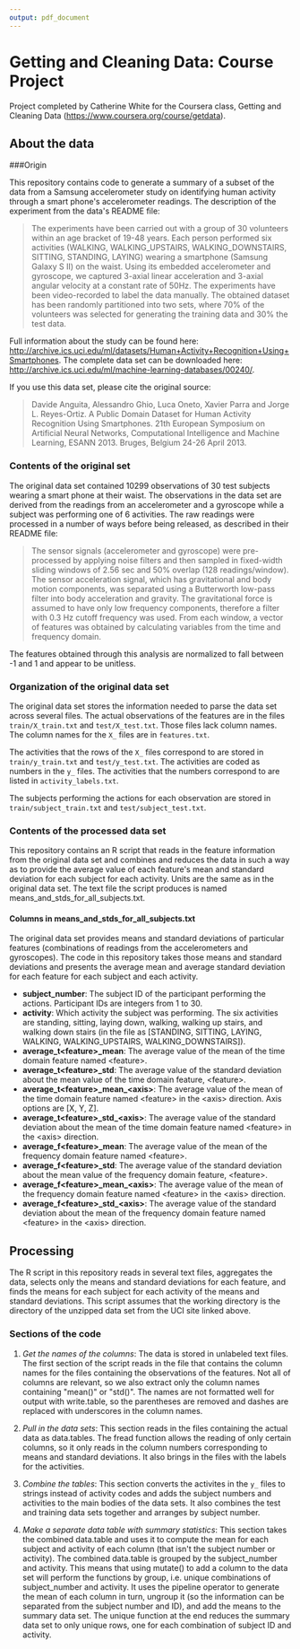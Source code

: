 ```yaml
---
output: pdf_document
---
```

# Getting and Cleaning Data: Course Project
Project completed by Catherine White for the Coursera class, Getting and Cleaning Data (https://www.coursera.org/course/getdata).

## About the data

###Origin

This repository contains code to generate a summary of a subset of the data from a Samsung accelerometer study on identifying human activity through a smart phone's accelerometer readings.  The description of the experiment from the data's README file:

> The experiments have been carried out with a group of 30 volunteers within an age bracket of 19-48 years. Each person performed six activities (WALKING, WALKING\_UPSTAIRS, WALKING\_DOWNSTAIRS, SITTING, STANDING, LAYING) wearing a smartphone (Samsung Galaxy S II) on the waist. Using its embedded accelerometer and gyroscope, we captured 3-axial linear acceleration and 3-axial angular velocity at a constant rate of 50Hz. The experiments have been video-recorded to label the data manually. The obtained dataset has been randomly partitioned into two sets, where 70% of the volunteers was selected for generating the training data and 30% the test data. 

Full information about the study can be found here: http://archive.ics.uci.edu/ml/datasets/Human+Activity+Recognition+Using+Smartphones.  The complete data set can be downloaded here: http://archive.ics.uci.edu/ml/machine-learning-databases/00240/. 

If you use this data set, please cite the original source:

> Davide Anguita, Alessandro Ghio, Luca Oneto, Xavier Parra and Jorge L. Reyes-Ortiz. A Public Domain Dataset for Human Activity Recognition Using Smartphones. 21th European Symposium on Artificial Neural Networks, Computational Intelligence and Machine Learning, ESANN 2013. Bruges, Belgium 24-26 April 2013.

### Contents of the original set

The original data set contained 10299 observations of 30 test subjects wearing a smart phone at their waist.  The observations in the data set are derived from the readings from an accelerometer and a gyroscope while a subject was performing one of 6 activities.  The raw readings were processed in a number of ways before being released, as described in their README file:

> The sensor signals (accelerometer and gyroscope) were pre-processed by applying noise filters and then sampled in fixed-width sliding windows of 2.56 sec and 50% overlap (128 readings/window). The sensor acceleration signal, which has gravitational and body motion components, was separated using a Butterworth low-pass filter into body acceleration and gravity. The gravitational force is assumed to have only low frequency components, therefore a filter with 0.3 Hz cutoff frequency was used. From each window, a vector of features was obtained by calculating variables from the time and frequency domain.

The features obtained through this analysis are normalized to fall between -1 and 1 and appear to be unitless.

### Organization of the original data set

The original data set stores the information needed to parse the data set across several files.  The actual observations of the features are in the files `train/X_train.txt` and `test/X_test.txt`.  Those files lack column names.  The column names for the `X_` files are in `features.txt`.  

The activities that the rows of the `X_` files correspond to are stored in `train/y_train.txt` and `test/y_test.txt`.  The activities are coded as numbers in the `y_` files.  The activities that the numbers correspond to are listed in `activity_labels.txt`.

The subjects performing the actions for each observation are stored in `train/subject_train.txt` and `test/subject_test.txt`.

### Contents of the processed data set

This repository contains an R script that reads in the feature information from the original data set and combines and reduces the data in such a way as to provide the average value of each feature's mean and standard deviation for each subject for each activity.  Units are the same as in the original data set.  The text file the script produces is named means\_and\_stds\_for\_all\_subjects.txt.

#### Columns in means\_and\_stds\_for\_all\_subjects.txt

The original data set provides means and standard deviations of particular features (combinations of readings from the accelerometers and gyroscopes).  The code in this repository takes those means and standard deviations and presents the average mean and average standard deviation for each feature for each subject and each activity.

- **subject\_number**: The subject ID of the participant performing the actions.  Participant IDs are integers from 1 to 30.
- **activity**: Which activity the subject was performing.  The six activities are standing, sitting, laying down, walking, walking up stairs, and walking down stairs (in the file as [STANDING, SITTING, LAYING, WALKING, WALKING\_UPSTAIRS, WALKING\_DOWNSTAIRS]).
- **average\_t\<feature\>\_mean**: The average value of the mean of the time domain feature named \<feature\>.
- **average\_t\<feature\>\_std**: The average value of the standard deviation about the mean value of the time domain feature, \<feature\>.
- **average\_t\<feature\>\_mean\_\<axis\>**: The average value of the mean of the time domain feature named \<feature\> in the \<axis\> direction.  Axis options are [X, Y, Z].
- **average\_t\<feature\>\_std\_\<axis\>**: The average value of the standard deviation about the mean of the time domain feature named \<feature\> in the \<axis\> direction.
- **average\_f\<feature\>\_mean**: The average value of the mean of the frequency domain feature named \<feature\>.
- **average\_f\<feature\>\_std**: The average value of the standard deviation about the mean value of the frequency domain feature, \<feature\>.
- **average\_f\<feature\>\_mean\_\<axis\>**: The average value of the mean of the frequency domain feature named \<feature\> in the \<axis\> direction.
- **average\_f\<feature\>\_std\_\<axis\>**: The average value of the standard deviation about the mean of the frequency domain feature named \<feature\> in the \<axis\> direction.

## Processing

The R script in this repository reads in several text files, aggregates the data, selects only the means and standard deviations for each feature, and finds the means for each subject for each activity of the means and standard deviations.  This script assumes that the working directory is the directory of the unzipped data set from the UCI site linked above.

### Sections of the code

1. *Get the names of the columns*: The data is stored in unlabeled text files.  The first section of the script reads in the file that contains the column names for the files containing the observations of the features.  Not all of columns are relevant, so we also extract only the column names containing "mean()" or "std()".  The names are not formatted well for output with write.table, so the parentheses are removed and dashes are replaced with underscores in the column names.

2. *Pull in the data sets*: This section reads in the files containing the actual data as data.tables.  The fread function allows the reading of only certain columns, so it only reads in the column numbers corresponding to means and standard deviations.  It also brings in the files with the labels for the activities.

3. *Combine the tables*: This section converts the activites in the `y_` files to strings instead of activity codes and adds the subject numbers and activities to the main bodies of the data sets.   It also combines the test and training data sets together and arranges by subject number.

4. *Make a separate data table with summary statistics*: This section takes the combined data.table and uses it to compute the mean for each subject and activity of each column (that isn't the subject number or activity).  The combined data.table is grouped by the subject\_number and activity.  This means that using mutate() to add a column to the data set will perform the functions by group, i.e. unique combinations of subject\_number and activity.  It uses the pipeline operator to generate the mean of each column in turn, ungroup it (so the information can be separated from the subject number and ID), and add the means to the summary data set.  The unique function at the end reduces the summary data set to only unique rows, one for each combination of subject ID and activity.


